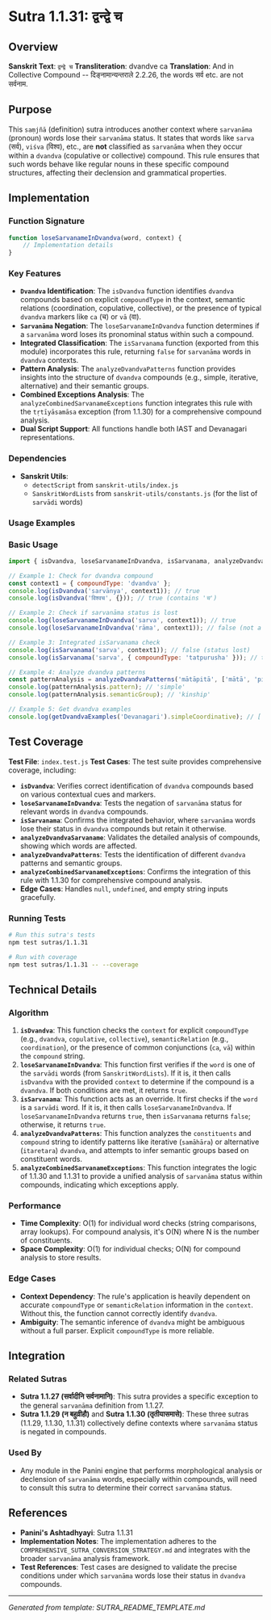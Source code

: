 # Sutra 1.1.31: द्वन्द्वे च

## Overview

**Sanskrit Text**: `द्वन्द्वे च`
**Transliteration**: dvandve ca
**Translation**: And in Collective Compound -- दिङ्नामान्यन्तराले 2.2.26, the words सर्व etc. are not सर्वनाम.

## Purpose

This `saṃjñā` (definition) sutra introduces another context where `sarvanāma` (pronoun) words lose their `sarvanāma` status. It states that words like `sarva` (सर्व), `viśva` (विश्व), etc., are **not** classified as `sarvanāma` when they occur within a `dvandva` (copulative or collective) compound. This rule ensures that such words behave like regular nouns in these specific compound structures, affecting their declension and grammatical properties.

## Implementation

### Function Signature
```javascript
function loseSarvanameInDvandva(word, context) {
    // Implementation details
}
```

### Key Features
- **`Dvandva` Identification**: The `isDvandva` function identifies `dvandva` compounds based on explicit `compoundType` in the context, semantic relations (coordination, copulative, collective), or the presence of typical `dvandva` markers like `ca` (च) or `vā` (वा).
- **`Sarvanāma` Negation**: The `loseSarvanameInDvandva` function determines if a `sarvanāma` word loses its pronominal status within such a compound.
- **Integrated Classification**: The `isSarvanama` function (exported from this module) incorporates this rule, returning `false` for `sarvanāma` words in `dvandva` contexts.
- **Pattern Analysis**: The `analyzeDvandvaPatterns` function provides insights into the structure of `dvandva` compounds (e.g., simple, iterative, alternative) and their semantic groups.
- **Combined Exceptions Analysis**: The `analyzeCombinedSarvanameExceptions` function integrates this rule with the `tṛtīyāsamāsa` exception (from 1.1.30) for a comprehensive compound analysis.
- **Dual Script Support**: All functions handle both IAST and Devanagari representations.

### Dependencies
- **Sanskrit Utils**:
  - `detectScript` from `sanskrit-utils/index.js`
  - `SanskritWordLists` from `sanskrit-utils/constants.js` (for the list of `sarvādi` words)

### Usage Examples

### Basic Usage
```javascript
import { isDvandva, loseSarvanameInDvandva, isSarvanama, analyzeDvandvaSarvaname, analyzeDvandvaPatterns, getDvandvaExamples } from './index.js';

// Example 1: Check for dvandva compound
const context1 = { compoundType: 'dvandva' };
console.log(isDvandva('sarvānya', context1)); // true
console.log(isDvandva('विश्वच', {})); // true (contains 'च')

// Example 2: Check if sarvanāma status is lost
console.log(loseSarvanameInDvandva('sarva', context1)); // true
console.log(loseSarvanameInDvandva('rāma', context1)); // false (not a sarvanāma word)

// Example 3: Integrated isSarvanama check
console.log(isSarvanama('sarva', context1)); // false (status lost)
console.log(isSarvanama('sarva', { compoundType: 'tatpurusha' })); // true (status retained)

// Example 4: Analyze dvandva patterns
const patternAnalysis = analyzeDvandvaPatterns('mātāpitā', ['mātā', 'pitā']);
console.log(patternAnalysis.pattern); // 'simple'
console.log(patternAnalysis.semanticGroup); // 'kinship'

// Example 5: Get dvandva examples
console.log(getDvandvaExamples('Devanagari').simpleCoordinative); // ['सर्वान्य', 'विश्वउभ', ...]
```

## Test Coverage

**Test File**: `index.test.js`
**Test Cases**: The test suite provides comprehensive coverage, including:
- **`isDvandva`**: Verifies correct identification of `dvandva` compounds based on various contextual cues and markers.
- **`loseSarvanameInDvandva`**: Tests the negation of `sarvanāma` status for relevant words in `dvandva` compounds.
- **`isSarvanama`**: Confirms the integrated behavior, where `sarvanāma` words lose their status in `dvandva` compounds but retain it otherwise.
- **`analyzeDvandvaSarvaname`**: Validates the detailed analysis of compounds, showing which words are affected.
- **`analyzeDvandvaPatterns`**: Tests the identification of different `dvandva` patterns and semantic groups.
- **`analyzeCombinedSarvanameExceptions`**: Confirms the integration of this rule with 1.1.30 for comprehensive compound analysis.
- **Edge Cases**: Handles `null`, `undefined`, and empty string inputs gracefully.

### Running Tests
```bash
# Run this sutra's tests
npm test sutras/1.1.31

# Run with coverage
npm test sutras/1.1.31 -- --coverage
```

## Technical Details

### Algorithm
1.  **`isDvandva`**: This function checks the `context` for explicit `compoundType` (e.g., `dvandva`, `copulative`, `collective`), `semanticRelation` (e.g., `coordination`), or the presence of common conjunctions (`ca`, `vā`) within the `compound` string.
2.  **`loseSarvanameInDvandva`**: This function first verifies if the `word` is one of the `sarvādi` words (from `SanskritWordLists`). If it is, it then calls `isDvandva` with the provided `context` to determine if the compound is a `dvandva`. If both conditions are met, it returns `true`.
3.  **`isSarvanama`**: This function acts as an override. It first checks if the `word` is a `sarvādi` word. If it is, it then calls `loseSarvanameInDvandva`. If `loseSarvanameInDvandva` returns `true`, then `isSarvanama` returns `false`; otherwise, it returns `true`.
4.  **`analyzeDvandvaPatterns`**: This function analyzes the `constituents` and `compound` string to identify patterns like iterative (`samāhāra`) or alternative (`itaretara`) `dvandva`, and attempts to infer semantic groups based on constituent words.
5.  **`analyzeCombinedSarvanameExceptions`**: This function integrates the logic of 1.1.30 and 1.1.31 to provide a unified analysis of `sarvanāma` status within compounds, indicating which exceptions apply.

### Performance
- **Time Complexity**: O(1) for individual word checks (string comparisons, array lookups). For compound analysis, it's O(N) where N is the number of constituents.
- **Space Complexity**: O(1) for individual checks; O(N) for compound analysis to store results.

### Edge Cases
- **Context Dependency**: The rule's application is heavily dependent on accurate `compoundType` or `semanticRelation` information in the `context`. Without this, the function cannot correctly identify `dvandva`.
- **Ambiguity**: The semantic inference of `dvandva` might be ambiguous without a full parser. Explicit `compoundType` is more reliable.

## Integration

### Related Sutras
- **Sutra 1.1.27 (सर्वादीनि सर्वनामानि)**: This sutra provides a specific exception to the general `sarvanāma` definition from 1.1.27.
- **Sutra 1.1.29 (न बहुव्रीहौ)** and **Sutra 1.1.30 (तृतीयासमासे)**: These three sutras (1.1.29, 1.1.30, 1.1.31) collectively define contexts where `sarvanāma` status is negated in compounds.

### Used By
- Any module in the Panini engine that performs morphological analysis or declension of `sarvanāma` words, especially within compounds, will need to consult this sutra to determine their correct `sarvanāma` status.

## References

- **Panini's Ashtadhyayi**: Sutra 1.1.31
- **Implementation Notes**: The implementation adheres to the `COMPREHENSIVE_SUTRA_CONVERSION_STRATEGY.md` and integrates with the broader `sarvanāma` analysis framework.
- **Test References**: Test cases are designed to validate the precise conditions under which `sarvanāma` words lose their status in `dvandva` compounds.

---

*Generated from template: SUTRA_README_TEMPLATE.md*